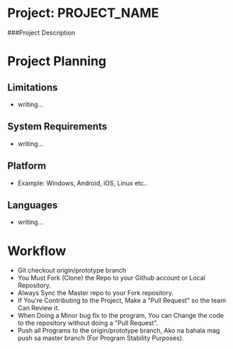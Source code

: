 # Project: PROJECT_NAME
###Project Description

# Project Planning
## Limitations
* writing...
## System Requirements
* writing...
## Platform
* Example: Windows, Android, iOS, Linux etc..
## Languages
* writing...

# Workflow
* Git checkout origin/prototype branch
* You Must Fork (Clone) the Repo to your Github account or Local Repository.
* Always Sync the Master repo to your Fork repository.
* If You're Contributing to the Project, Make a "Pull Request" so the team Can Review it.
* When Doing a Minor bug fix to the program, You can Change the code to the repository without doing a "Pull Request".
* Push all Programs to the origin/prototype branch, Ako na bahala mag push sa master branch (For Program Stability Purposes).
